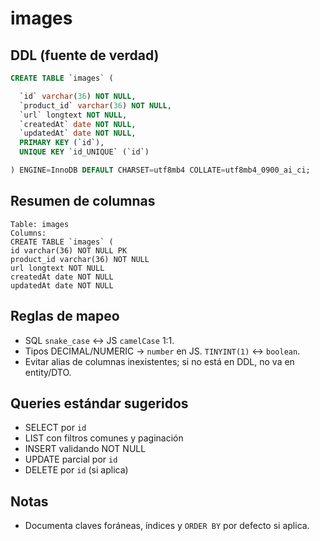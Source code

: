 # images

## DDL (fuente de verdad)
```sql
CREATE TABLE `images` (

  `id` varchar(36) NOT NULL,
  `product_id` varchar(36) NOT NULL,
  `url` longtext NOT NULL,
  `createdAt` date NOT NULL,
  `updatedAt` date NOT NULL,
  PRIMARY KEY (`id`),
  UNIQUE KEY `id_UNIQUE` (`id`)

) ENGINE=InnoDB DEFAULT CHARSET=utf8mb4 COLLATE=utf8mb4_0900_ai_ci;
```

## Resumen de columnas
```
Table: images
Columns:
CREATE TABLE `images` (
id varchar(36) NOT NULL PK
product_id varchar(36) NOT NULL
url longtext NOT NULL
createdAt date NOT NULL
updatedAt date NOT NULL
```

## Reglas de mapeo
- SQL `snake_case` ↔ JS `camelCase` 1:1.
- Tipos DECIMAL/NUMERIC → `number` en JS. `TINYINT(1)` ↔ `boolean`.
- Evitar alias de columnas inexistentes; si no está en DDL, no va en entity/DTO.

## Queries estándar sugeridos
- SELECT por `id`
- LIST con filtros comunes y paginación
- INSERT validando NOT NULL
- UPDATE parcial por `id`
- DELETE por `id` (si aplica)

## Notas
- Documenta claves foráneas, índices y `ORDER BY` por defecto si aplica.
